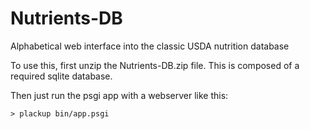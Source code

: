 Nutrients-DB
============

Alphabetical web interface into the classic USDA nutrition database

To use this, first unzip the Nutrients-DB.zip file.  This is composed of a
required sqlite database.

Then just run the psgi app with a webserver like this:

    > plackup bin/app.psgi
